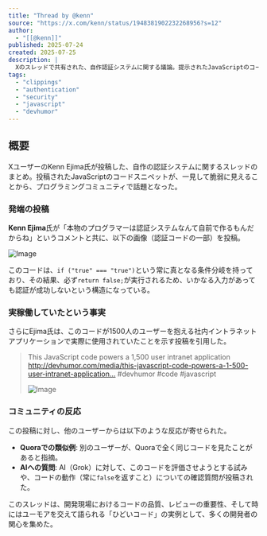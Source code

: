 ```yaml
---
title: "Thread by @kenn"
source: "https://x.com/kenn/status/1948381902232268956?s=12"
author:
  - "[[@kenn]]"
published: 2025-07-24
created: 2025-07-25
description: |
  Xのスレッドで共有された、自作認証システムに関する議論。提示されたJavaScriptのコードは、常に`false`を返すため、実際には誰もログインできないという皮肉な状況を浮き彫りにしている。このコードが1500人規模の社内システムで使われていたという事実も相まって、プログラミングにおけるセキュリティやコード品質の重要性についての議論が交わされている。
tags:
  - "clippings"
  - "authentication"
  - "security"
  - "javascript"
  - "devhumor"
---
```


## 概要

XユーザーのKenn Ejima氏が投稿した、自作の認証システムに関するスレッドのまとめ。投稿されたJavaScriptのコードスニペットが、一見して脆弱に見えることから、プログラミングコミュニティで話題となった。

### 発端の投稿

**Kenn Ejima**氏が「本物のプログラマーは認証システムなんて自前で作るもんだからね」というコメントと共に、以下の画像（認証コードの一部）を投稿。

![Image](https://pbs.twimg.com/media/GwoKru5akAAKVEe?format=jpg&name=large)

このコードは、`if ("true" === "true")`という常に真となる条件分岐を持っており、その結果、必ず`return false;`が実行されるため、いかなる入力があっても認証が成功しないという構造になっている。

### 実稼働していたという事実

さらにEjima氏は、このコードが1500人のユーザーを抱える社内イントラネットアプリケーションで実際に使用されていたことを示す投稿を引用した。

> This JavaScript code powers a 1,500 user intranet application <http://devhumor.com/media/this-javascript-code-powers-a-1-500-user-intranet-application…> #devhumor #code #javascript
>
> ![Image](https://pbs.twimg.com/media/EJ6kozBXsAMPuvx?format=png&name=large)

### コミュニティの反応

この投稿に対し、他のユーザーからは以下のような反応が寄せられた。

* **Quoraでの類似例**: 別のユーザーが、Quoraで全く同じコードを見たことがあると指摘。
* **AIへの質問**: AI（Grok）に対して、このコードを評価させようとする試みや、コードの動作（常に`false`を返すこと）についての確認質問が投稿された。

このスレッドは、開発現場におけるコードの品質、レビューの重要性、そして時にはユーモアを交えて語られる「ひどいコード」の実例として、多くの開発者の関心を集めた。
